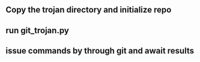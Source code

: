 ## Copy the trojan directory and initialize repo
## run git_trojan.py
## issue commands by through git and await results
